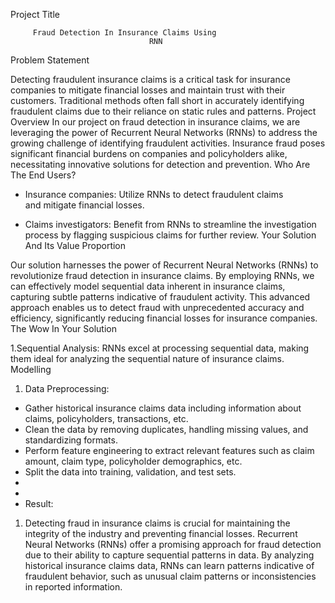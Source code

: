 Project Title

         Fraud Detection In Insurance Claims Using 
                                   RNN
Problem  Statement 

Detecting fraudulent insurance claims is a critical task for insurance companies to mitigate financial losses and maintain trust with their customers. Traditional methods often fall short in accurately identifying fraudulent claims due to their reliance on static rules and patterns.
Project Overview
In our project on fraud detection in insurance claims, we are leveraging the power of Recurrent Neural Networks (RNNs) to address the growing challenge of identifying fraudulent activities. Insurance fraud poses significant financial burdens on companies and policyholders alike, necessitating innovative solutions for detection and prevention.
Who Are The End Users?
- Insurance companies: Utilize RNNs to detect fraudulent claims  
                                      and mitigate financial losses.

- Claims investigators: Benefit from RNNs to streamline the
                                     investigation process by flagging suspicious
                                     claims for further review.
Your Solution And Its Value Proportion 


 Our solution harnesses the power of Recurrent Neural Networks (RNNs) to revolutionize fraud detection in insurance claims. By employing RNNs, we can effectively model sequential data inherent in insurance claims, capturing subtle patterns indicative of fraudulent activity. This advanced approach enables us to detect fraud with unprecedented accuracy and efficiency, significantly reducing financial losses for insurance companies.
The Wow In Your Solution

1.Sequential Analysis: RNNs excel at processing sequential
                                      data, making them ideal for analyzing the
                                      sequential nature of insurance claims.    
Modelling                 
1. Data Preprocessing:
- Gather historical insurance claims data including information about claims, policyholders, transactions, etc.
- Clean the data by removing duplicates, handling missing values, and standardizing formats.
- Perform feature engineering to extract relevant features such as claim amount, claim type, policyholder demographics, etc.
-	Split the data into training, validation, and test sets.
-
-
-	Result:

1. Detecting fraud in insurance claims is crucial for maintaining the integrity of the industry and preventing financial losses. Recurrent Neural Networks (RNNs) offer a promising approach for fraud detection due to their ability to capture sequential patterns in data. By analyzing historical insurance claims data, RNNs can learn patterns indicative of fraudulent behavior, such as unusual claim patterns or inconsistencies in reported information.

